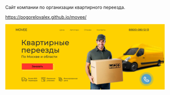 
Сайт компании по организации квартирного переезда. 

https://pogorelovalex.github.io/movee/


![Иллюстрация к проекту](https://github.com/PogorelovAlex/movee/blob/main/Movee.png)


